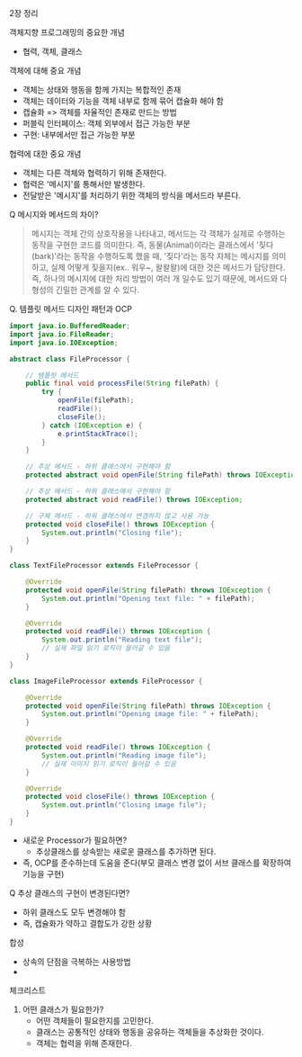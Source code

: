 2장 정리

객체지향 프로그래밍의 중요한 개념
- 협력, 객체, 클래스

객체에 대해 중요 개념
- 객체는 상태와 행동을 함께 가지는 복합적인 존재
- 객체는 데이터와 기능을 객체 내부로 함께 묶어 캡슐화 해야 함
- 캡슐화 => 객체를 자율적인 존재로 만드는 방법
- 퍼블릭 인터페이스: 객체 외부에서 접근 가능한 부분
- 구현: 내부에서만 접근 가능한 부분

협력에 대한 중요 개념
- 객체는 다른 객체와 협력하기 위해 존재한다.
- 협력은 '메시지'를 통해서만 발생한다.
- 전달받은 '메시지'를 처리하기 위한 객체의 방식을 메서드라 부른다.

Q 메시지와 메서드의 차이?
> 메시지는 객체 간의 상호작용을 나타내고, 메서드는 각 객체가 실제로 수행하는 동작을 구현한 코드를 의미한다.
> 즉, 동물(Animal)이라는 클래스에서 '짖다(bark)'라는 동작을 수행하도록 했을 때, '짖다'라는 동작 자체는 메시지를 의미하고, 실제 어떻게 짖을지(ex.. 워우~, 왈왈왈)에 대한 것은 메서드가 담당한다.
> 즉, 하나의 메시지에 대한 처리 방법이 여러 개 일수도 있기 때문에, 메서드와 다형성의 긴밀한 관계를 알 수 있다.


Q. 템플릿 메서드 디자인 패턴과 OCP
```java
import java.io.BufferedReader;
import java.io.FileReader;
import java.io.IOException;

abstract class FileProcessor {

    // 템플릿 메서드
    public final void processFile(String filePath) {
        try {
            openFile(filePath);
            readFile();
            closeFile();
        } catch (IOException e) {
            e.printStackTrace();
        }
    }

    // 추상 메서드 - 하위 클래스에서 구현해야 함
    protected abstract void openFile(String filePath) throws IOException;

    // 추상 메서드 - 하위 클래스에서 구현해야 함
    protected abstract void readFile() throws IOException;

    // 구체 메서드 - 하위 클래스에서 변경하지 않고 사용 가능
    protected void closeFile() throws IOException {
        System.out.println("Closing file");
    }
}

class TextFileProcessor extends FileProcessor {

    @Override
    protected void openFile(String filePath) throws IOException {
        System.out.println("Opening text file: " + filePath);
    }

    @Override
    protected void readFile() throws IOException {
        System.out.println("Reading text file");
        // 실제 파일 읽기 로직이 들어갈 수 있음
    }
}

class ImageFileProcessor extends FileProcessor {

    @Override
    protected void openFile(String filePath) throws IOException {
        System.out.println("Opening image file: " + filePath);
    }

    @Override
    protected void readFile() throws IOException {
        System.out.println("Reading image file");
        // 실제 이미지 읽기 로직이 들어갈 수 있음
    }

    @Override
    protected void closeFile() throws IOException {
        System.out.println("Closing image file");
    }
}

```

- 새로운 Processor가 필요하면?
	- 추상클래스를 상속받는 새로운 클래스를 추가하면 된다.
- 즉, OCP를 준수하는데 도움을 준다(부모 클래스 변경 없이 서브 클래스를 확장하여 기능을 구현)

Q 추상 클래스의 구현이 변경된다면?
- 하위 클래스도 모두 변경해야 함
- 즉, 캡슐화가 약하고 결합도가 강한 상황


합성
- 상속의 단점을 극복하는 사용방법
- 









체크리스트
1. 어떤 클래스가 필요한가?
	- 어떤 객체들이 필요한지를 고민한다.
	- 클래스는 공통적인 상태와 행동을 공유하는 객체들을 추상화한 것이다.
	- 객체는 협력을 위해 존재한다.